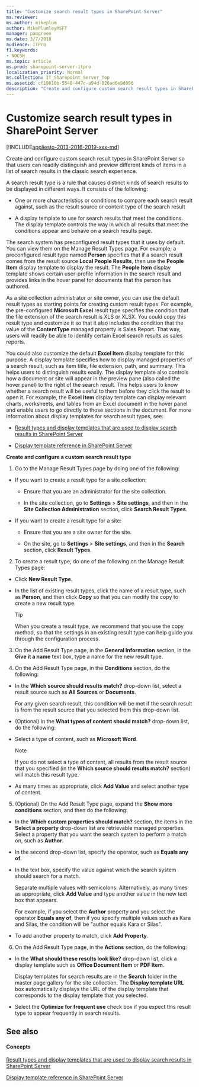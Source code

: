```yaml
---
title: "Customize search result types in SharePoint Server"
ms.reviewer: 
ms.author: mikeplum
author: MikePlumleyMSFT
manager: pamgreen
ms.date: 3/7/2018
audience: ITPro
f1.keywords:
- NOCSH
ms.topic: article
ms.prod: sharepoint-server-itpro
localization_priority: Normal
ms.collection: IT_Sharepoint_Server_Top
ms.assetid: cf19810b-5548-447c-a94d-026ad6e9d096
description: "Create and configure custom search result types in SharePoint Server so that users can readily distinguish and preview different kinds of items in a list of search results."
---
```


# Customize search result types in SharePoint Server

[!INCLUDE[appliesto-2013-2016-2019-xxx-md](../includes/appliesto-2013-2016-2019-xxx-md.md)]

Create and configure custom search result types in SharePoint Server so that users can readily distinguish and preview different kinds of items in a list of search results in the classic search experience.
  
A search result type is a rule that causes distinct kinds of search results to be displayed in different ways. It consists of the following: 
  
- One or more characteristics or conditions to compare each search result against, such as the result source or content type of the search result
    
- A display template to use for search results that meet the conditions. The display template controls the way in which all results that meet the conditions appear and behave on a search results page. 
    
The search system has preconfigured result types that it uses by default. You can view them on the Manage Result Types page. For example, a preconfigured result type named **Person** specifies that if a search result comes from the result source **Local People Results**, then use the **People Item** display template to display the result. The **People Item** display template shows certain user-profile information in the search result and provides links in the hover panel for documents that the person has authored. 
  
As a site collection administrator or site owner, you can use the default result types as starting points for creating custom result types. For example, the pre-configured **Microsoft Excel** result type specifies the condition that the file extension of the search result is XLS or XLSX. You could copy this result type and customize it so that it also includes the condition that the value of the **ContentType** managed property is Sales Report. That way, users will readily be able to identify certain Excel search results as sales reports.
  
You could also customize the default **Excel Item** display template for this purpose. A display template specifies how to display managed properties of a search result, such as item title, file extension, path, and summary. This helps users to distinguish results easily. The display template also controls how a document or site will appear in the preview pane (also called the hover panel) to the right of the search result. This helps users to know whether a search result will be useful to them before they click the result to open it. For example, the **Excel Item** display template can display relevant charts, worksheets, and tables from an Excel document in the hover panel and enable users to go directly to those sections in the document. For more information about display templates for search result types, see: 
  
- [Result types and display templates that are used to display search results in SharePoint Server](../technical-reference/result-types-and-display-templates-that-are-used-to-display-search-results.md)
    
- [Display template reference in SharePoint Server](../technical-reference/display-template-reference-in-sharepoint-server.md)
    

    
 **Create and configure a custom search result type**
  
1. Go to the Manage Result Types page by doing one of the following:
    
  - If you want to create a result type for a site collection:
    
    - Ensure that you are an administrator for the site collection. 
    
    - In the site collection, go to **Settings** > **Site settings**, and then in the **Site Collection Administration** section, click **Search Result Types**.
    
  - If you want to create a result type for a site:
    
    - Ensure that you are a site owner for the site. 
    
    - On the site, go to **Settings** > **Site settings**, and then in the **Search** section, click **Result Types**.
    
2. To create a result type, do one of the following on the Manage Result Types page:
    
  - Click **New Result Type**.
    
  - In the list of existing result types, click the name of a result type, such as **Person**, and then click **Copy** so that you can modify the copy to create a new result type. 
    
    > [!TIP]
    > When you create a result type, we recommend that you use the copy method, so that the settings in an existing result type can help guide you through the configuration process. 
  
3. On the Add Result Type page, in the **General Information** section, in the **Give it a name** text box, type a name for the new result type. 
    
4. On the Add Result Type page, in the **Conditions** section, do the following: 
    
  - In the **Which source should results match?** drop-down list, select a result source such as **All Sources** or **Documents**.
    
    For any given search result, this condition will be met if the search result is from the result source that you selected from this drop-down list.
    
  - (Optional) In the **What types of content should match?** drop-down list, do the following: 
    
  - Select a type of content, such as **Microsoft Word**.
    
    > [!NOTE]
    > If you do not select a type of content, all results from the result source that you specified (in the **Which source should results match?** section) will match this result type. 
  
  - As many times as appropriate, click **Add Value** and select another type of content. 
    
5. (Optional) On the Add Result Type page, expand the **Show more conditions** section, and then do the following: 
    
  - In the **Which custom properties should match?** section, the items in the **Select a property** drop-down list are retrievable managed properties. Select a property that you want the search system to perform a match on, such as **Author**.
    
  - In the second drop-down list, specify the operator, such as **Equals any of**.
    
  - In the text box, specify the value against which the search system should search for a match.
    
    Separate multiple values with semicolons. Alternatively, as many times as appropriate, click **Add Value** and type another value in the new text box that appears. 
    
    For example, if you select the **Author** property and you select the operator **Equals any of**, then if you specify multiple values such as Kara and Silas, the condition will be "author equals Kara or Silas".
    
  - To add another property to match, click **Add Property**.
    
6. On the Add Result Type page, in the **Actions** section, do the following: 
    
  - In the **What should these results look like?** drop-down list, click a display template such as **Office Document Item** or **PDF Item**.
    
    Display templates for search results are in the **Search** folder in the master page gallery for the site collection. The **Display template URL** box automatically displays the URL of the display template that corresponds to the display template that you selected. 
    
  - Select the **Optimize for frequent use** check box if you expect this result type to appear frequently in search results. 
    
## See also

#### Concepts

[Result types and display templates that are used to display search results in SharePoint Server](../technical-reference/result-types-and-display-templates-that-are-used-to-display-search-results.md)
  
[Display template reference in SharePoint Server](../technical-reference/display-template-reference-in-sharepoint-server.md)

